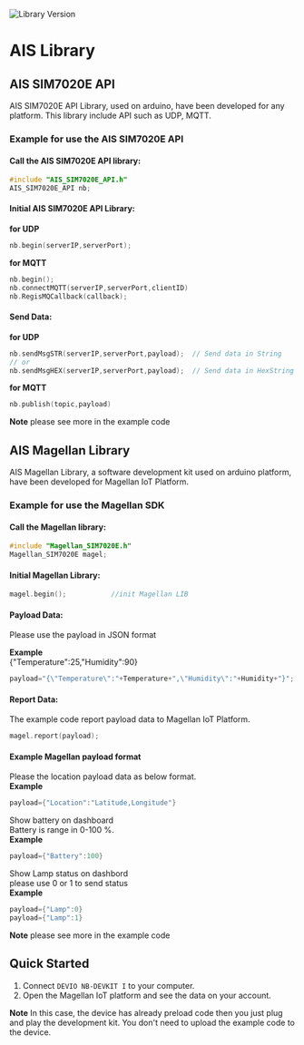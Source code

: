 ![Library Version](https://img.shields.io/badge/Version-1.4.0-green)

# AIS Library

## AIS SIM7020E API
AIS SIM7020E API Library, used on arduino, have been developed for 
any platform. This library include API such as UDP, MQTT.
### Example for use the AIS SIM7020E API
#### Call the AIS SIM7020E API library:
```cpp
#include "AIS_SIM7020E_API.h"
AIS_SIM7020E_API nb;
```
#### Initial AIS SIM7020E API Library:
**for UDP**
```cpp
nb.begin(serverIP,serverPort);    
```
**for MQTT**
```cpp
nb.begin();    
nb.connectMQTT(serverIP,serverPort,clientID)
nb.RegisMQCallback(callback);     
```
#### Send Data:
**for UDP**
```cpp
nb.sendMsgSTR(serverIP,serverPort,payload);  // Send data in String 
// or
nb.sendMsgHEX(serverIP,serverPort,payload);  // Send data in HexString   
```
**for MQTT**
```cpp
nb.publish(topic,payload)  
``` 
 **Note** please see more in the example code  
 
## AIS Magellan Library
AIS Magellan Library, a software development kit used on arduino platform, have been developed for 
Magellan IoT Platform.  

### Example for use the Magellan SDK
#### Call the Magellan library:
```cpp
#include "Magellan_SIM7020E.h"
Magellan_SIM7020E magel;
```
#### Initial Magellan Library:
```cpp
magel.begin();           //init Magellan LIB
```
#### Payload Data: 
Please use the payload in JSON format 

**Example**\
{"Temperature":25,"Humidity":90}

```cpp
payload="{\"Temperature\":"+Temperature+",\"Humidity\":"+Humidity+"}";
```
#### Report Data:
The example code report payload data to Magellan IoT Platform.
```cpp
magel.report(payload);
```
#### Example Magellan payload format
Please the location payload data as below format.\
**Example**
```cpp
payload={"Location":"Latitude,Longitude"}
```
Show battery on dashboard\
Battery is range in 0-100 %.\
**Example**
```cpp
payload={"Battery":100}   
```
Show Lamp status on dashbord\
please use 0 or 1 to send status\
**Example**
```cpp
payload={"Lamp":0} 
payload={"Lamp":1}
```
**Note** please see more in the example code 
## Quick Started
  1. Connect `DEVIO NB-DEVKIT I` to your computer.
  2. Open the Magellan IoT platform and see the data on your account.

**Note** In this case, the device has already preload code then you just plug and play the development kit. You don't need to upload the example code to the device.
